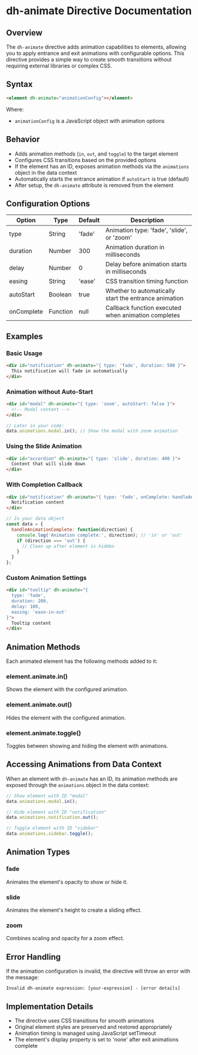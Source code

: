 # dh-animate Directive Documentation

## Overview

The `dh-animate` directive adds animation capabilities to elements, allowing you to apply entrance and exit animations with configurable options. This directive provides a simple way to create smooth transitions without requiring external libraries or complex CSS.

## Syntax

```html
<element dh-animate="animationConfig"></element>
```

Where:
- `animationConfig` is a JavaScript object with animation options

## Behavior

- Adds animation methods (`in`, `out`, and `toggle`) to the target element
- Configures CSS transitions based on the provided options
- If the element has an ID, exposes animation methods via the `animations` object in the data context
- Automatically starts the entrance animation if `autoStart` is true (default)
- After setup, the `dh-animate` attribute is removed from the element

## Configuration Options

| Option | Type | Default | Description |
|--------|------|---------|-------------|
| type | String | 'fade' | Animation type: 'fade', 'slide', or 'zoom' |
| duration | Number | 300 | Animation duration in milliseconds |
| delay | Number | 0 | Delay before animation starts in milliseconds |
| easing | String | 'ease' | CSS transition timing function |
| autoStart | Boolean | true | Whether to automatically start the entrance animation |
| onComplete | Function | null | Callback function executed when animation completes |

## Examples

### Basic Usage

```html
<div id="notification" dh-animate="{ type: 'fade', duration: 500 }">
  This notification will fade in automatically
</div>
```

### Animation without Auto-Start

```html
<div id="modal" dh-animate="{ type: 'zoom', autoStart: false }">
  <!-- Modal content -->
</div>
```

```javascript
// Later in your code:
data.animations.modal.in(); // Show the modal with zoom animation
```

### Using the Slide Animation

```html
<div id="accordion" dh-animate="{ type: 'slide', duration: 400 }">
  Content that will slide down
</div>
```

### With Completion Callback

```html
<div id="notification" dh-animate="{ type: 'fade', onComplete: handleAnimationComplete }">
  Notification content
</div>
```

```javascript
// In your data object
const data = {
  handleAnimationComplete: function(direction) {
    console.log('Animation complete:', direction); // 'in' or 'out'
    if (direction === 'out') {
      // Clean up after element is hidden
    }
  }
};
```

### Custom Animation Settings

```html
<div id="tooltip" dh-animate="{ 
  type: 'fade', 
  duration: 200, 
  delay: 100, 
  easing: 'ease-in-out' 
}">
  Tooltip content
</div>
```

## Animation Methods

Each animated element has the following methods added to it:

### element.animate.in()
Shows the element with the configured animation.

### element.animate.out()
Hides the element with the configured animation.

### element.animate.toggle()
Toggles between showing and hiding the element with animations.

## Accessing Animations from Data Context

When an element with `dh-animate` has an ID, its animation methods are exposed through the `animations` object in the data context:

```javascript
// Show element with ID "modal"
data.animations.modal.in();

// Hide element with ID "notification"
data.animations.notification.out();

// Toggle element with ID "sidebar"
data.animations.sidebar.toggle();
```

## Animation Types

### fade
Animates the element's opacity to show or hide it.

### slide
Animates the element's height to create a sliding effect.

### zoom
Combines scaling and opacity for a zoom effect.

## Error Handling

If the animation configuration is invalid, the directive will throw an error with the message:
```
Invalid dh-animate expression: [your-expression] - [error details]
```

## Implementation Details

- The directive uses CSS transitions for smooth animations
- Original element styles are preserved and restored appropriately
- Animation timing is managed using JavaScript setTimeout
- The element's display property is set to 'none' after exit animations complete
